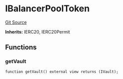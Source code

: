 # IBalancerPoolToken
[Git Source](https://github.com/Increment-Finance/peripheral-contracts/blob/fc86e744c6664e8852ac82787aa2f73b160e6a5d/contracts/interfaces/balancer/IWeightedPool.sol)

**Inherits:**
IERC20, IERC20Permit


## Functions
### getVault


```solidity
function getVault() external view returns (IVault);
```

